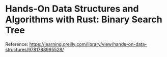 # Hands-On Data Structures and Algorithms with Rust: Binary Search Tree

Reference:
https://learning.oreilly.com/library/view/hands-on-data-structures/9781788995528/